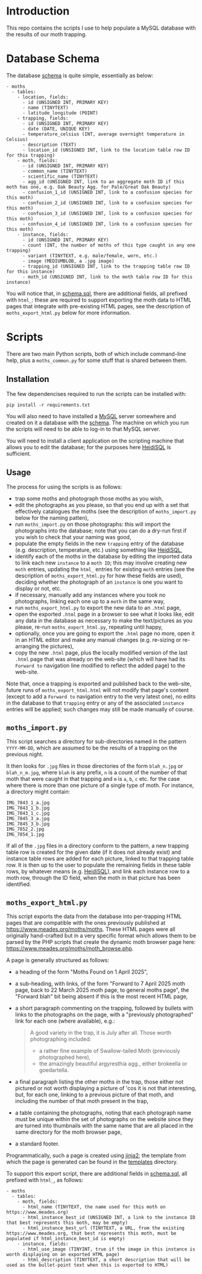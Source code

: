# Introduction
This repo contains the scripts I use to help populate a MySQL database with the results of our moth trapping.

# Database Schema
The database [schema](schema.sql) is quite simple, essentially as below:

```
- moths
  - tables:
    - location, fields:
      - id (UNSIGNED INT, PRIMARY KEY)
      - name (TINYTEXT)
      - latitude_longitude (POINT)
    - trapping, fields:
      - id (UNSIGNED INT, PRIMARY KEY)
      - date (DATE, UNIQUE KEY)
      - temperature_celsius (INT, average overnight temperature in Celsius)
      - description (TEXT)
      - location_id (UNSIGNED INT, link to the location table row ID for this trapping)
    - moth, fields:
      - id (UNSIGNED INT, PRIMARY KEY)
      - common_name (TINYTEXT)
      - scientific_name (TINYTEXT)
      - agg_id (UNSIGNED INT, link to an aggregate moth ID if this moth has one, e.g. Oak Beauty Agg. for Pale/Great Oak Beauty)
      - confusion_1_id (UNSIGNED INT, link to a confusion species for this moth)
      - confusion_2_id (UNSIGNED INT, link to a confusion species for this moth)
      - confusion_3_id (UNSIGNED INT, link to a confusion species for this moth)
      - confusion_4_id (UNSIGNED INT, link to a confusion species for this moth)
    - instance, fields:
      - id (UNSIGNED INT, PRIMARY KEY)
      - count (INT, the number of moths of this type caught in any one trapping)
      - variant (TINYTEXT, e.g. male/female, worn, etc.)
      - image (MEDIUMBLOB, a .jpg image)
      - trapping_id (UNSIGNED INT, link to the trapping table row ID for this instance)
      - moth_id (UNSIGNED INT, link to the moth table row ID for this instance)
```

You will notice that, in [schema.sql](schema.sql), there are additional fields, all prefixed with `html_`:  these are required to support exporting the moth data to HTML pages that integrate with pre-existing HTML pages, see the description of `moths_export_html.py` below for more information.

# Scripts
There are two main Python scripts, both of which include command-line help, plus a `moths_common.py` for some stuff that is shared between them.

## Installation
The few dependencises required to run the scripts can be installed with:

```
pip install -r requirements.txt
```

You will also need to have installed a [MySQL](https://www.mysql.com/) server somewhere and created on it a database with the [schema](schema.sql).  The machine on which you run the scripts will need to be able to log-in to that MySQL server.

You will need to install a client application on the scripting machine that allows you to edit the database; for the purposes here [HeidiSQL](https://www.heidisql.com/) is sufficient.

## Usage
The process for using the scripts is as follows:

- trap some moths and photograph those moths as you wish,
- edit the photographs as you please, so that you end up with a set that effectively catalogues the moths (see the description of `moths_import.py` below for the naming patten),
- run `moths_import.py` on those photographs: this will import the photographs into the database; note that you can do a dry-run first if you wish to check that your naming was good,
- populate the empty fields in the new `trapping` entry of the database (e.g. description, temperature, etc.) using something like [HeidiSQL](https://www.heidisql.com/),
- identify each of the moths in the database by editing the imported data to link each new `instance` to a `moth ID`; this may involve creating new `moth` entries, updating the `html_` entries for existing `moth` entries (see the description of `moths_export_html.py` for how these fields are used), deciding whether the photograph of an `instance` is one you want to display or not, etc.
- if necessary, manually add any instances where you took no photographs, linking each one up to a `moth` in the same way,
- run `moths_export_html.py` to export the new data to an `.html` page,
- open the exported `.html` page in a browser to see what it looks like, edit any data in the database as necessary to make the text/pictures as you please, re-run `moths_export_html.py`, repeating until happy,
- optionally, once you are going to export the `.html` page no more, open it in an HTML editor and make any manual changes (e.g. re-sizing or re-arranging the pictures),
- copy the new `.html` page, plus the locally modified version of the last `.html` page that was already on the web-site (which will have had its `Forward to` navigation line modified to reflect the added page) to the web-site.

Note that, once a trapping is exported and published back to the web-site, future runs of `moths_export_html.html` will not modify that page's content (except to add a `Forward to` navigation entry to the very latest one), no edits in the database to that `trapping` entry or any of the associated `instance` entries will be applied; such changes may still be made manually of course.

## `moths_import.py`
This script searches a directory for sub-directories named in the pattern `YYYY-MM-DD`, which are assumed to be the results of a trapping on the previous night.

It then looks for `.jpg` files in those directories of the form `blah_n.jpg` or `blah_n_m.jpg`, where `blah` is any prefix, `n` is a count of the number of that moth that were caught in that trapping and `m` is `a`, `b`, `c` etc. for the case where there is more than one picture of a single type of moth.  For instance, a directory might contain:

```
IMG_7843_1_a.jpg
IMG_7843_1_b.jpg
IMG_7843_1_c.jpg
IMG_7845_3_a.jpg
IMG_7845_3_b.jpg
IMG_7852_2.jpg
IMG_7854_1.jpg
```

If all of the `.jpg` files in a directory conform to the pattern, a new trapping table row is created for the given date (if it does not already exist) and instance table rows are added for each picture, linked to that trapping table row.  It is then up to the user to populate the remaining fields in these table rows, by whatever means (e.g. [HeidiSQL](https://www.heidisql.com/)), and link each instance row to a moth row, through the ID field, when the moth in that picture has been identified.

## `moths_export_html.py`
This script exports the data from the database into per-trapping HTML pages that are compatible with the ones previously published at https://www.meades.org/moths/moths.  These HTML pages were all originally hand-crafted but in a very specific format which allows them to be parsed by the PHP scripts that create the dynamic moth browser page here: https://www.meades.org/moths/moth_browse.php.

A page is generally structured as follows:

- a heading of the form "Moths Found on 1 April 2025",
- a sub-heading, with links, of the form "Forward to 7 April 2025 moth page, back to 22 March 2025 moth page, to general moths page", the "Forward blah" bit being absent if this is the most recent HTML page,
- a short paragraph commenting on the trapping, followed by bullets with links to the photographs on the page, with a "previously photographed" link for each one (where available), e.g.:

  >A good variety in the trap, it is July after all.  Those worth photographing included:
  > - a rather fine example of Swallow-tailed Moth (previously photographed here),
  > - the amazingly beautiful argyresthia agg., either brokeella or goedartella.
- a final paragraph listing the other moths in the trap, those either not pictured or not worth displaying a picture of 'cos it is not that interesting, but, for each one, linking to a previous picture of that moth, and including the number of that moth present in the trap,
- a table containing the photographs, noting that each photograph name must be unique within the set of photographs on the website since they are turned into thumbnails with the same name that are all placed in the same directory for the moth browser page,
- a standard footer.

Programmatically, such a page is created using [jinja2](https://pypi.org/project/Jinja2/); the template from which the page is generated can be found in the [templates](templates) directory.

To support this export script, there are additional fields in [schema.sql](schema.sql), all prefixed with `html_`, as follows:

```
- moths
  - tables:
    - moth, fields:
      - html_name (TINYTEXT, the name used for this moth on https://www.meades.org)
      - html_instance_best_id (UNSIGNED INT, a link to the instance ID that best represents this moth, may be empty)
      - html_instance_best_url (TINYTEXT, a URL, from the existing https://www.meades.org, that best represents this moth, must be populated if html_instance_best_id is empty)
    - instance, fields:
      - html_use_image (TINYINT, true if the image in this instance is worth displaying on an exported HTML page)
      - html_description (TINYTEXT, a short description that will be used as the bullet-point text when this is exported to HTML)
```